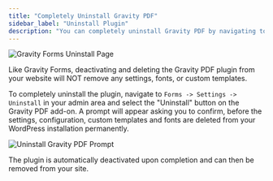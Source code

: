 ```yaml
---
title: "Completely Uninstall Gravity PDF"
sidebar_label: "Uninstall Plugin"
description: "You can completely uninstall Gravity PDF by navigating to Forms -> Settings -> Uninstall in your admin area and selecting the Uninstall button."
---
```


![Gravity Forms Uninstall Page](https://resources.gravitypdf.com/uploads/2021/04/v6-Uninstall-Gravity-PDF.png)

Like Gravity Forms, deactivating and deleting the Gravity PDF plugin from your website will NOT remove any settings, fonts, or custom templates.

To completely uninstall the plugin, navigate to `Forms -> Settings -> Uninstall` in your admin area and select the "Uninstall" button on the Gravity PDF add-on. A prompt will appear asking you to confirm, before the settings, configuration, custom templates and fonts are deleted from your WordPress installation permanently.

![Uninstall Gravity PDF Prompt](https://resources.gravitypdf.com/uploads/2021/04/v6-Uninstall-Gravity-PDF-prompt.png)

The plugin is automatically deactivated upon completion and can then be removed from your site.